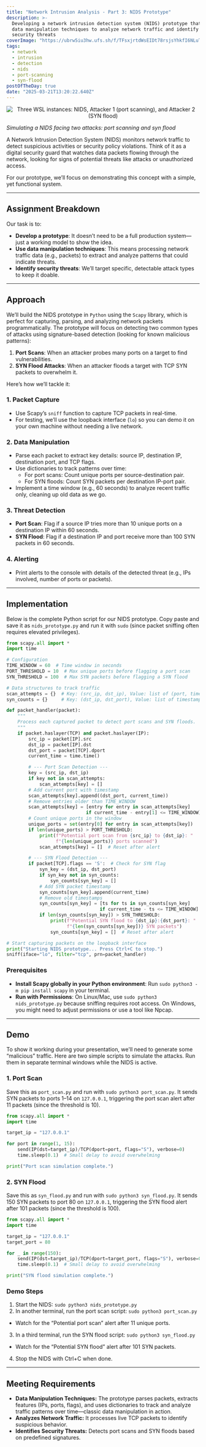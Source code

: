 ```yaml
---
title: "Network Intrusion Analysis - Part 3: NIDS Prototype"
description: >-
  Developing a network intrusion detection system (NIDS) prototype that utilizes
  data manipulation techniques to analyze network traffic and identify potential
  security threats
coverImage: "https://ubrw5iu3hw.ufs.sh/f/TFsxjrtdWsEIDt78rsjsYhkfI6NLuTq8P4UScnOtFHQpV3EZ"
tags:
  - network
  - intrusion
  - detection
  - nids
  - port-scanning
  - syn-flood
postOfTheDay: true
date: "2025-03-21T13:20:22.640Z"
---
```


<p align="center"><img src="https://ubrw5iu3hw.ufs.sh/f/TFsxjrtdWsEIDt78rsjsYhkfI6NLuTq8P4UScnOtFHQpV3EZ" alt="Three WSL instances: NIDS, Attacker 1 (port scanning), and Attacker 2 (SYN flood)" class="rounded-md" /></p>

<div class="flex justify-center mb-20">
  <span class="text-sm text-center text-white/70"><em>Simulating a NIDS facing two attacks: port scanning and syn flood</em></span>
</div>

A Network Intrusion Detection System (NIDS) monitors network traffic to detect suspicious activities or security policy violations. Think of it as a digital security guard that watches data packets flowing through the network, looking for signs of potential threats like attacks or unauthorized access.

For our prototype, we’ll focus on demonstrating this concept with a simple, yet functional system.

---

## Assignment Breakdown

Our task is to:

- **Develop a prototype**: It doesn’t need to be a full production system—just a working model to show the idea.
- **Use data manipulation techniques**: This means processing network traffic data (e.g., packets) to extract and analyze patterns that could indicate threats.
- **Identify security threats**: We’ll target specific, detectable attack types to keep it doable.

---

## Approach

We’ll build the NIDS prototype in `Python` using the `Scapy` library, which is perfect for capturing, parsing, and analyzing network packets programmatically. The prototype will focus on detecting two common types of attacks using signature-based detection (looking for known malicious patterns):

1. **Port Scans**: When an attacker probes many ports on a target to find vulnerabilities.
2. **SYN Flood Attacks**: When an attacker floods a target with TCP SYN packets to overwhelm it.

Here’s how we’ll tackle it:

### 1. Packet Capture

- Use Scapy’s `sniff` function to capture TCP packets in real-time.
- For testing, we’ll use the loopback interface (`lo`) so you can demo it on your own machine without needing a live network.

### 2. Data Manipulation

- Parse each packet to extract key details: source IP, destination IP, destination port, and TCP flags.
- Use dictionaries to track patterns over time:
  - For port scans: Count unique ports per source-destination pair.
  - For SYN floods: Count SYN packets per destination IP-port pair.
- Implement a time window (e.g., 60 seconds) to analyze recent traffic only, cleaning up old data as we go.

### 3. Threat Detection

- **Port Scan**: Flag if a source IP tries more than 10 unique ports on a destination IP within 60 seconds.
- **SYN Flood**: Flag if a destination IP and port receive more than 100 SYN packets in 60 seconds.

### 4. Alerting

- Print alerts to the console with details of the detected threat (e.g., IPs involved, number of ports or packets).

---

## Implementation

Below is the complete Python script for our NIDS prototype. Copy paste and save it as `nids_prototype.py` and run it with `sudo` (since packet sniffing often requires elevated privileges).

```python
from scapy.all import *
import time

# Configuration
TIME_WINDOW = 60  # Time window in seconds
PORT_THRESHOLD = 10  # Max unique ports before flagging a port scan
SYN_THRESHOLD = 100  # Max SYN packets before flagging a SYN flood

# Data structures to track traffic
scan_attempts = {}  # Key: (src_ip, dst_ip), Value: list of (port, timestamp)
syn_counts = {}     # Key: (dst_ip, dst_port), Value: list of timestamps

def packet_handler(packet):
    """
    Process each captured packet to detect port scans and SYN floods.
    """
    if packet.haslayer(TCP) and packet.haslayer(IP):
        src_ip = packet[IP].src
        dst_ip = packet[IP].dst
        dst_port = packet[TCP].dport
        current_time = time.time()

        # --- Port Scan Detection ---
        key = (src_ip, dst_ip)
        if key not in scan_attempts:
            scan_attempts[key] = []
        # Add current port with timestamp
        scan_attempts[key].append((dst_port, current_time))
        # Remove entries older than TIME_WINDOW
        scan_attempts[key] = [entry for entry in scan_attempts[key]
                             if current_time - entry[1] <= TIME_WINDOW]
        # Count unique ports in the window
        unique_ports = set(entry[0] for entry in scan_attempts[key])
        if len(unique_ports) > PORT_THRESHOLD:
            print(f"Potential port scan from {src_ip} to {dst_ip}: "
                  f"{len(unique_ports)} ports scanned")
            scan_attempts[key] = []  # Reset after alert

        # --- SYN Flood Detection ---
        if packet[TCP].flags == 'S':  # Check for SYN flag
            syn_key = (dst_ip, dst_port)
            if syn_key not in syn_counts:
                syn_counts[syn_key] = []
            # Add SYN packet timestamp
            syn_counts[syn_key].append(current_time)
            # Remove old timestamps
            syn_counts[syn_key] = [ts for ts in syn_counts[syn_key]
                                  if current_time - ts <= TIME_WINDOW]
            if len(syn_counts[syn_key]) > SYN_THRESHOLD:
                print(f"Potential SYN flood to {dst_ip}:{dst_port}: "
                      f"{len(syn_counts[syn_key])} SYN packets")
                syn_counts[syn_key] = []  # Reset after alert

# Start capturing packets on the loopback interface
print("Starting NIDS prototype... Press Ctrl+C to stop.")
sniff(iface="lo", filter="tcp", prn=packet_handler)
```

### Prerequisites

- **Install Scapy globally in your Python environment**: Run `sudo python3 -m pip install scapy` in your terminal.
- **Run with Permissions**: On Linux/Mac, use `sudo python3 nids_prototype.py` because sniffing requires root access. On Windows, you might need to adjust permissions or use a tool like Npcap.

---

## Demo

To show it working during your presentation, we'll need to generate some “malicious” traffic. Here are two simple scripts to simulate the attacks. Run them in separate terminal windows while the NIDS is active.

### 1. Port Scan

Save this as `port_scan.py` and run with `sudo python3 port_scan.py`. It sends SYN packets to ports 1–14 on `127.0.0.1`, triggering the port scan alert after 11 packets (since the threshold is 10).

```python
from scapy.all import *
import time

target_ip = "127.0.0.1"

for port in range(1, 15):
    send(IP(dst=target_ip)/TCP(dport=port, flags="S"), verbose=0)
    time.sleep(0.1)  # Small delay to avoid overwhelming

print("Port scan simulation complete.")
```

### 2. SYN Flood

Save this as `syn_flood.py` and run with `sudo python3 syn_flood.py`. It sends 150 SYN packets to port 80 on `127.0.0.1`, triggering the SYN flood alert after 101 packets (since the threshold is 100).

```python
from scapy.all import *
import time

target_ip = "127.0.0.1"
target_port = 80

for _ in range(150):
    send(IP(dst=target_ip)/TCP(dport=target_port, flags="S"), verbose=0)
    time.sleep(0.1)  # Small delay to avoid overwhelming

print("SYN flood simulation complete.")
```

### Demo Steps

1. Start the NIDS: `sudo python3 nids_prototype.py`
2. In another terminal, run the port scan script: `sudo python3 port_scan.py`

- Watch for the “Potential port scan” alert after 11 unique ports.

3. In a third terminal, run the SYN flood script: `sudo python3 syn_flood.py`

- Watch for the “Potential SYN flood” alert after 101 SYN packets.

4. Stop the NIDS with Ctrl+C when done.

---

## Meeting Requirements

- **Data Manipulation Techniques:** The prototype parses packets, extracts features (IPs, ports, flags), and uses dictionaries to track and analyze traffic patterns over time—classic data manipulation in action.
- **Analyzes Network Traffic:** It processes live TCP packets to identify suspicious behavior.
- **Identifies Security Threats:** Detects port scans and SYN floods based on predefined signatures.
